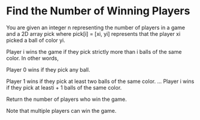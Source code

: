 # Find the Number of Winning Players

You are given an integer n representing the number of players in a game and a 2D array pick where pick[i] = [xi, yi] represents that the player xi picked a ball of color yi.

Player i wins the game if they pick strictly more than i balls of the same color. In other words,

Player 0 wins if they pick any ball.

Player 1 wins if they pick at least two balls of the same color.
...
Player i wins if they pick at leasti + 1 balls of the same color.

Return the number of players who win the game.

Note that multiple players can win the game.
